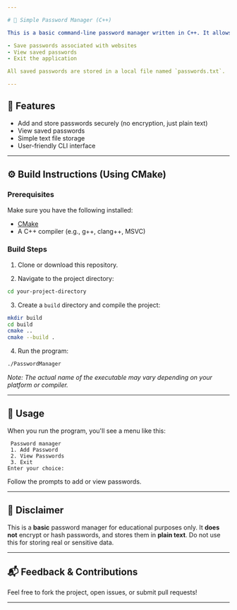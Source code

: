 ```yaml
---

# 🔐 Simple Password Manager (C++)

This is a basic command-line password manager written in C++. It allows users to:

- Save passwords associated with websites
- View saved passwords
- Exit the application

All saved passwords are stored in a local file named `passwords.txt`.

---
```


## 🧱 Features

- Add and store passwords securely (no encryption, just plain text)
- View saved passwords
- Simple text file storage
- User-friendly CLI interface

---

## ⚙️ Build Instructions (Using CMake)

### Prerequisites

Make sure you have the following installed:
- [CMake](https://cmake.org/download/)
- A C++ compiler (e.g., g++, clang++, MSVC)

### Build Steps

1. Clone or download this repository.

2. Navigate to the project directory:

```bash
cd your-project-directory
```

3. Create a `build` directory and compile the project:

```bash
mkdir build
cd build
cmake ..
cmake --build .
```

4. Run the program:

```bash
./PasswordManager
```

_Note: The actual name of the executable may vary depending on your platform or compiler._

---

## 📄 Usage

When you run the program, you'll see a menu like this:

```
 Password manager
 1. Add Password
 2. View Passwords
 3. Exit
Enter your choice:
```

Follow the prompts to add or view passwords.

---


## 🛑 Disclaimer

This is a **basic** password manager for educational purposes only. It **does not** encrypt or hash passwords, and stores them in **plain text**. Do not use this for storing real or sensitive data.

---

## 📬 Feedback & Contributions

Feel free to fork the project, open issues, or submit pull requests!

---
